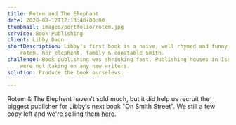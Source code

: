 ```yaml
---
title: Rotem and The Elephant
date: 2020-08-12T12:13:40+00:00
thumbnail: images/portfolio/rotem.jpg
service: Book Publishing
client: Libby Daon
shortDescription: Libby's first book is a naive, well rhymed and funny tale of
    rotem, her elephent, family & constable Smith.
challenge: Book publishing was shrinking fast. Publishing houses in Israel 
    were not taking on any new writers.
solution: Produce the book ourselevs.

---
```


Rotem & The Elephent haven't sold much, but it did help us recruit the
biggest publisher for Libby's next book  "On Smith Street".
We still a few copy left and we're selling them 
[here](https://rotem.tuzig.com).
